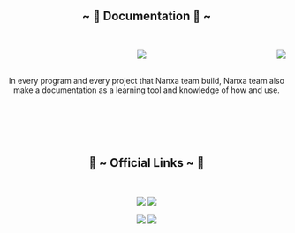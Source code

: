 <body>
  <center>
    <div align="center">
<!-- <img src="https://i.imgur.com/jx17oHT.gif"> -->
      </div>
<div>
<h2 align="center">            ~ 📇 Documentation 📇 ~</h2>
 <br>
<p>
  <div align="center">
<img src="https://i.pinimg.com/originals/8d/4b/77/8d4b77c44b7a68c0fd609411e2c0ec3c.gif" align="right">
  </div>
</div>
<div>
<p align="center"><a href="https://docs.nanxa.com" target="_blank"><img src="https://img.shields.io/badge/Nanxa Docs%20-%23000000.svg?&style=for-the-badge&logo=Gitbook&logoColor=white"/></a></p><br>
In every program and every project that Nanxa team build, Nanxa team also make a documentation as a learning tool and knowledge of how and use. 
</p>
<br>
<br><br><br>
<h2 align="center">           📝 ~ Official Links ~ 📝</h2>
<br>
<p align="center"><a href="https://twitter.com/Nanxacom" target="_blank"><img src="https://img.shields.io/badge/Nanxacom%20-%231DA1F2.svg?&style=for-the-badge&logo=Twitter&logoColor=white"/></a> <a href="https://t.me/nanxacom" target="_blank"><img src="https://img.shields.io/badge/Nanxacom%20-%237289DA.svg?&style=for-the-badge&logo=telegram&logoColor=white"/></a></p>
<p align="center"><a href="https://medium.com/@nanxa" target="_blank"><img src="https://img.shields.io/badge/Nanxa%20-%23000000.svg?&style=for-the-badge&logo=Medium&logoColor=white"/></a> <a href="https://bscscan.com/token/0x9A3C7F233a666026b5c90097309BdBB9c5561ad9" target="_blank"><img src="https://img.shields.io/badge/BSCSCAN%20-%23000000.svg?&style=for-the-badge&logo=Binance&logoColor=yellow"/></a></p>
</div>
<br>
</div>
    </center>
</body>
